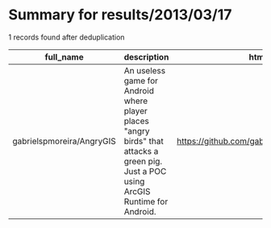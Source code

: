 
# Summary for results/2013/03/17
    
1 records found after deduplication

| full_name | description | html_url | matched_list | matched_count | pushed_at | size | stargazers_count | language | forks_count |
|---------------------------|--------------------------------------------------------------------------------------------------------------------------------------|----------------------------------------------|----------------|-----------------|---------------------------|--------|--------------------|------------|---------------|
| gabrielspmoreira/AngryGIS | An useless game for Android where player places "angry birds" that attacks a green pig. Just a POC using ArcGIS Runtime for Android. | https://github.com/gabrielspmoreira/AngryGIS | ['attack poc'] | 1 | 2013-03-17 20:34:43+00:00 | 14244 | 3 | Java | 0 |
